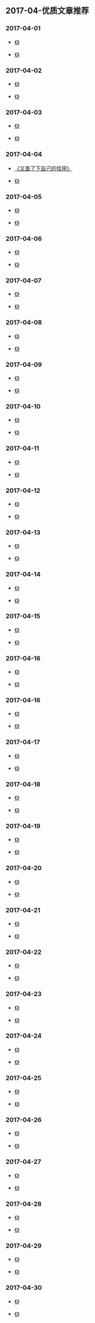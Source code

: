 

## 2017-04-优质文章推荐


### 2017-04-01

- [《》]()

- [《》]()


### 2017-04-02

- [《》]()

- [《》]()

### 2017-04-03

- [《》]()

- [《》]()

### 2017-04-04

- [《又查了下自己的信用》](https://mp.weixin.qq.com/s/au9aeKc5hkipoltIJYCLfA)



- [《》]()


### 2017-04-05

- [《》]()

- [《》]()


### 2017-04-06

- [《》]()

- [《》]()



### 2017-04-07

- [《》]()

- [《》]()


### 2017-04-08

- [《》]()

- [《》]()


### 2017-04-09

- [《》]()

- [《》]()



### 2017-04-10

- [《》]()

- [《》]()


### 2017-04-11

- [《》]()

- [《》]()


### 2017-04-12

- [《》]()

- [《》]()


### 2017-04-13

- [《》]()

- [《》]()

### 2017-04-14

- [《》]()

- [《》]()


### 2017-04-15

- [《》]()

- [《》]()


### 2017-04-16

- [《》]()

- [《》]()



### 2017-04-16

- [《》]()

- [《》]()


### 2017-04-17

- [《》]()

- [《》]()


### 2017-04-18

- [《》]()

- [《》]()

### 2017-04-19

- [《》]()

- [《》]()

### 2017-04-20

- [《》]()

- [《》]()


### 2017-04-21

- [《》]()

- [《》]()


### 2017-04-22

- [《》]()

- [《》]()


### 2017-04-23

- [《》]()

- [《》]()


### 2017-04-24

- [《》]()

- [《》]()


### 2017-04-25

- [《》]()

- [《》]()


### 2017-04-26

- [《》]()

- [《》]()


### 2017-04-27

- [《》]()

- [《》]()


### 2017-04-28

- [《》]()

- [《》]()


### 2017-04-29

- [《》]()

- [《》]()


### 2017-04-30

- [《》]()

- [《》]()






